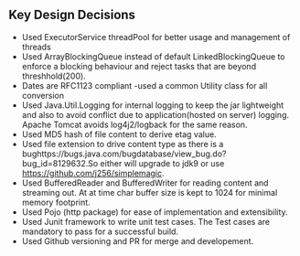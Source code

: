 ## Key Design Decisions
* Used ExecutorService threadPool for better usage and management of threads
* Used ArrayBlockingQueue instead of default LinkedBlockingQueue to enforce a blocking
  behaviour and reject tasks that are beyond threshhold(200).
* Dates are RFC1123 compliant -used  a common Utility class for all conversion
* Used Java.Util.Logging for internal logging to keep the jar lightweight and also to
  avoid conflict due to application(hosted on server) logging. Apache Tomcat avoids log4j2/logback
  for the same reason.
* Used MD5 hash of file content to derive etag value.
* Used file extension to drive content type as there is a bughttps://bugs.java.com/bugdatabase/view_bug.do?bug_id=8129632.So either
  will upgrade to jdk9 or use https://github.com/j256/simplemagic.  
* Used BufferedReader and BufferedWriter for reading content and streaming out. 
  At at time char buffer size is kept to 1024 for minimal memory footprint. 
* Used Pojo (http package) for ease of implementation and extensibility.
* Used Junit framework to write unit test cases. The Test cases are mandatory to pass for a successful
  build.
* Used Github versioning and PR for merge and developement.
